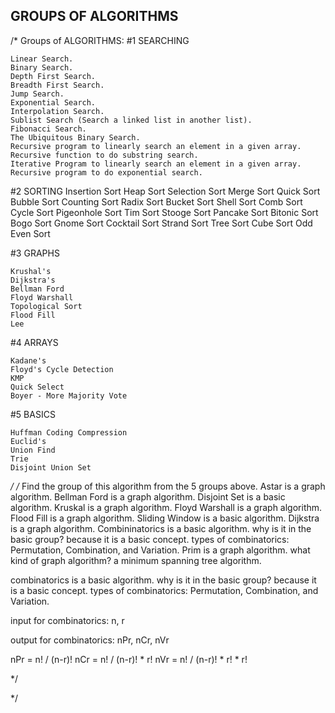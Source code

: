 ## GROUPS OF ALGORITHMS
/*
Groups of ALGORITHMS: 
#1 SEARCHING

    Linear Search.
    Binary Search.
    Depth First Search.
    Breadth First Search.
    Jump Search.
    Exponential Search.
    Interpolation Search.
    Sublist Search (Search a linked list in another list).
    Fibonacci Search.
    The Ubiquitous Binary Search.
    Recursive program to linearly search an element in a given array.
    Recursive function to do substring search.
    Iterative Program to linearly search an element in a given array.
    Recursive program to do exponential search.

#2 SORTING
    Insertion Sort
    Heap Sort
    Selection Sort
    Merge Sort
    Quick Sort
    Bubble Sort
    Counting Sort
    Radix Sort
    Bucket Sort
    Shell Sort
    Comb Sort
    Cycle Sort
    Pigeonhole Sort
    Tim Sort
    Stooge Sort
    Pancake Sort
    Bitonic Sort
    Bogo Sort
    Gnome Sort
    Cocktail Sort
    Strand Sort
    Tree Sort
    Cube Sort
    Odd Even Sort


#3 GRAPHS

    Krushal's 
    Dijkstra's 
    Bellman Ford 
    Floyd Warshall 
    Topological Sort 
    Flood Fill 
    Lee 


#4 ARRAYS

    Kadane's 
    Floyd's Cycle Detection 
    KMP 
    Quick Select 
    Boyer - More Majority Vote 

#5 BASICS

    Huffman Coding Compression 
    Euclid's 
    Union Find 
    Trie
    Disjoint Union Set
*/
/*
Find the group of this algorithm from the 5 groups above.
Astar is a graph algorithm.
Bellman Ford is a graph algorithm.
Disjoint Set is a basic algorithm.
Kruskal is a graph algorithm.
Floyd Warshall is a graph algorithm.
Flood Fill is a graph algorithm.
Sliding Window is a basic algorithm.
Dijkstra is a graph algorithm.
Combininatorics is a basic algorithm. why is it in the basic group? because it is a basic concept. types of combinatorics: Permutation, Combination, and Variation.
Prim is a graph algorithm. what kind of graph algorithm? a minimum spanning tree algorithm.


combinatorics is a basic algorithm. why is it in the basic group? because it is a basic concept. types of combinatorics: Permutation, Combination, and Variation.

input for combinatorics: n, r

output for combinatorics: nPr, nCr, nVr

nPr = n! / (n-r)!
nCr = n! / (n-r)! * r!
nVr = n! / (n-r)! * r! * r!

    



*/




*/
